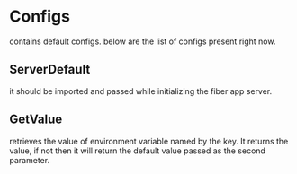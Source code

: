 # Configs

contains default configs. below are the list of configs present right now.

## ServerDefault

it should be imported and passed while initializing the
fiber app server.

## GetValue

retrieves the value of environment variable named by the key. It returns the value, if not then it will return the default value passed as the second parameter.